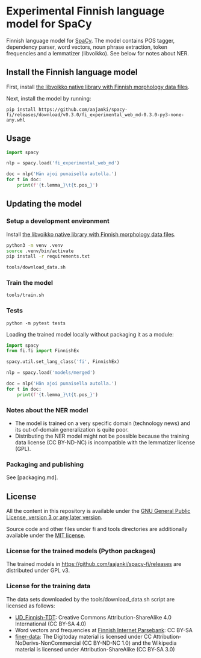 # Experimental Finnish language model for SpaCy

Finnish language model for [SpaCy](https://spacy.io/). The model contains POS tagger, dependency parser, word vectors, noun phrase extraction, token frequencies and a lemmatizer (libvoikko). See below for notes about NER.

## Install the Finnish language model

First, install [the libvoikko native library with Finnish morphology data files](https://voikko.puimula.org/python.html).

Next, install the model by running:
```
pip install https://github.com/aajanki/spacy-fi/releases/download/v0.3.0/fi_experimental_web_md-0.3.0-py3-none-any.whl
```

## Usage

```python
import spacy

nlp = spacy.load('fi_experimental_web_md')

doc = nlp('Hän ajoi punaisella autolla.')
for t in doc:
    print(f'{t.lemma_}\t{t.pos_}')
```

## Updating the model

### Setup a development environment

Install [the libvoikko native library with Finnish morphology data files](https://voikko.puimula.org/python.html).

```sh
python3 -m venv .venv
source .venv/bin/activate
pip install -r requirements.txt

tools/download_data.sh
```

### Train the model

```sh
tools/train.sh
```

### Tests

```
python -m pytest tests
```

Loading the trained model locally without packaging it as a module:

```python
import spacy
from fi.fi import FinnishEx

spacy.util.set_lang_class('fi', FinnishEx)

nlp = spacy.load('models/merged')

doc = nlp('Hän ajoi punaisella autolla.')
for t in doc:
    print(f'{t.lemma_}\t{t.pos_}')
```

### Notes about the NER model

* The model is trained on a very specific domain (technology news) and its out-of-domain generalization is quite poor.
* Distributing the NER model might not be possible because the training data license (CC BY-ND-NC) is incompatible with the lemmatizer license (GPL).

### Packaging and publishing

See [packaging.md].

## License

All the content in this repository is available under the [GNU General Public License, version 3 or any later version](LICENSE). 

Source code and other files under fi and tools directories are additionally available under the [MIT license](LICENSE.MIT).

### License for the trained models (Python packages)

The trained models in https://github.com/aajanki/spacy-fi/releases are distributed under GPL v3.

### License for the training data

The data sets downloaded by the tools/download_data.sh script are licensed as follows:
* [UD_Finnish-TDT](https://github.com/UniversalDependencies/UD_Finnish-TDT): Creative Commons Attribution-ShareAlike 4.0 International (CC BY-SA 4.0)
* Word vectors and frequencies at [Finnish Internet Parsebank](https://turkunlp.org/finnish_nlp.html#parsebank): CC BY-SA
* [finer-data](https://github.com/mpsilfve/finer-data): The Digitoday material is licensed under CC Attribution-NoDerivs-NonCommercial (CC BY-ND-NC 1.0) and the Wikipedia material is licensed under Attribution-ShareAlike (CC BY-SA 3.0)

